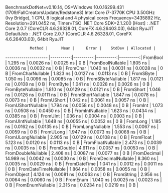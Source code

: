 
BenchmarkDotNet=v0.10.14, OS=Windows 10.0.16299.431 (1709/FallCreatorsUpdate/Redstone3)
Intel Core i7-3770K CPU 3.50GHz (Ivy Bridge), 1 CPU, 8 logical and 4 physical cores
Frequency=3435892 Hz, Resolution=291.0452 ns, Timer=TSC
.NET Core SDK=2.1.200
  [Host]     : .NET Core 2.0.7 (CoreCLR 4.6.26328.01, CoreFX 4.6.26403.03), 64bit RyuJIT
  DefaultJob : .NET Core 2.0.7 (CoreCLR 4.6.26328.01, CoreFX 4.6.26403.03), 64bit RyuJIT


               Method |      Mean |     Error |    StdDev | Allocated |
--------------------- |----------:|----------:|----------:|----------:|
             FromBool |  1.295 ns | 0.0026 ns | 0.0025 ns |       0 B |
     FromBoolNullable |  1.805 ns | 0.0036 ns | 0.0032 ns |       0 B |
             FromChar |  1.040 ns | 0.0031 ns | 0.0028 ns |       0 B |
     FromCharNullable |  1.823 ns | 0.0127 ns | 0.0113 ns |       0 B |
            FromSByte |  1.050 ns | 0.0096 ns | 0.0085 ns |       0 B |
    FromSByteNullable |  1.817 ns | 0.0121 ns | 0.0108 ns |       0 B |
             FromByte |  1.041 ns | 0.0028 ns | 0.0026 ns |       0 B |
     FromByteNullable |  1.810 ns | 0.0129 ns | 0.0121 ns |       0 B |
            FromShort |  1.046 ns | 0.0126 ns | 0.0111 ns |       0 B |
    FromShortNullable |  1.847 ns | 0.0078 ns | 0.0073 ns |       0 B |
           FromUShort |  1.042 ns | 0.0061 ns | 0.0057 ns |       0 B |
   FromUShortNullable |  1.794 ns | 0.0058 ns | 0.0048 ns |       0 B |
              FromInt |  1.073 ns | 0.0508 ns | 0.0450 ns |       0 B |
      FromIntNullable |  1.623 ns | 0.0434 ns | 0.0385 ns |       0 B |
             FromUInt |  1.036 ns | 0.0004 ns | 0.0003 ns |       0 B |
     FromUIntNullable |  1.648 ns | 0.0055 ns | 0.0052 ns |       0 B |
             FromLong |  1.185 ns | 0.0162 ns | 0.0135 ns |       0 B |
     FromLongNullable |  1.553 ns | 0.0067 ns | 0.0059 ns |       0 B |
            FromULong |  1.947 ns | 0.0073 ns | 0.0068 ns |       0 B |
    FromULongNullable |  2.905 ns | 0.0129 ns | 0.0108 ns |       0 B |
            FromFloat |  5.123 ns | 0.0120 ns | 0.0113 ns |       0 B |
    FromFloatNullable |  2.473 ns | 0.0039 ns | 0.0035 ns |       0 B |
           FromDouble |  4.611 ns | 0.0057 ns | 0.0053 ns |       0 B |
   FromDoubleNullable |  2.408 ns | 0.0087 ns | 0.0077 ns |       0 B |
          FromDecimal | 14.989 ns | 0.0042 ns | 0.0030 ns |       0 B |
  FromDecimalNullable |  8.360 ns | 0.0035 ns | 0.0029 ns |       0 B |
         FromDateTime |  1.041 ns | 0.0012 ns | 0.0011 ns |       0 B |
 FromDateTimeNullable |  1.864 ns | 0.0058 ns | 0.0055 ns |       0 B |
           FromObject |  4.124 ns | 0.0081 ns | 0.0063 ns |       0 B |
           FromString |  2.956 ns | 0.0064 ns | 0.0060 ns |       0 B |
             FromEnum |  1.040 ns | 0.0025 ns | 0.0023 ns |       0 B |
     FromEnumNullable |  2.315 ns | 0.0234 ns | 0.0219 ns |       0 B |
